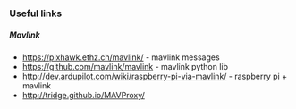 ### Useful links
##### Mavlink
 - https://pixhawk.ethz.ch/mavlink/ - mavlink messages
 - https://github.com/mavlink/mavlink - mavlink python lib
 - http://dev.ardupilot.com/wiki/raspberry-pi-via-mavlink/ - raspberry pi + mavlink
 - http://tridge.github.io/MAVProxy/
